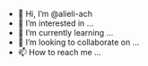 - 👋 Hi, I’m @alieli-ach
- 👀 I’m interested in ...
- 🌱 I’m currently learning ...
- 💞️ I’m looking to collaborate on ...
- 📫 How to reach me ...

<!---
alieli-ach/alieli-ach is a ✨ special ✨ repository because its `README.md` (this file) appears on your GitHub profile.
You can click the Preview link to take a look at your changes.
--->

